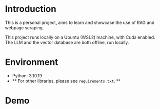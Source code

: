 # Introduction
This is a personal project, aims to learn and showcase the use of RAG and webpage scraping.

This project runs locally on a Ubuntu (WSL2) machine, with Cuda enabled. The LLM and the vector database are both offline, run locally. 

# Environment
- Python: 3.10.19
- ** For other libraries, please see `requirements.txt`. **

# Demo
